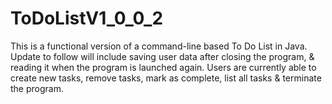 # ToDoListV1_0_0_2
This is a functional version of a command-line based To Do List in Java.
Update to follow will include saving user data after closing the program, & reading it when the program is launched again.
Users are currently able to create new tasks, remove tasks, mark as complete, list all tasks & terminate the program.
